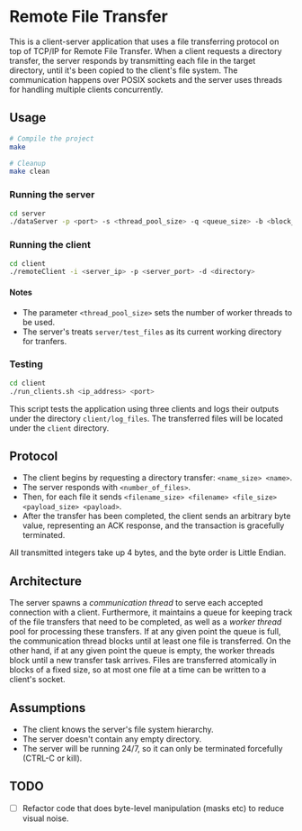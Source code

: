 # Remote File Transfer

This is a client-server application that uses a file transferring protocol on top of TCP/IP for Remote File Transfer. When a
client requests a directory transfer, the server responds by transmitting each file in the target directory, until it's been
copied to the client's file system. The communication happens over POSIX sockets and the server uses threads for handling
multiple clients concurrently.

## Usage

```bash
# Compile the project
make

# Cleanup
make clean
```

### Running the server

```bash
cd server
./dataServer -p <port> -s <thread_pool_size> -q <queue_size> -b <block_size>
```

### Running the client

```bash
cd client
./remoteClient -i <server_ip> -p <server_port> -d <directory>
```

#### Notes

- The parameter `<thread_pool_size>` sets the number of worker threads to be used.
- The server's treats `server/test_files` as its current working directory for tranfers.

### Testing

```bash
cd client
./run_clients.sh <ip_address> <port>
```

This script tests the application using three clients and logs their outputs under the directory `client/log_files`.
The transferred files will be located under the `client` directory.

## Protocol

- The client begins by requesting a directory transfer: `<name_size> <name>`.
- The server responds with `<number_of_files>`.
- Then, for each file it sends `<filename_size> <filename> <file_size> <payload_size> <payload>`.
- After the transfer has been completed, the client sends an arbitrary byte value, representing
  an ACK response, and the transaction is gracefully terminated.

All transmitted integers take up 4 bytes, and the byte order is Little Endian.

## Architecture

The server spawns a _communication thread_ to serve each accepted connection with a client. Furthermore, it maintains a
queue for keeping track of the file transfers that need to be completed, as well as a _worker thread_ pool for processing
these transfers. If at any given point the queue is full, the communication thread blocks until at least one file is transferred.
On the other hand, if at any given point the queue is empty, the worker threads block until a new transfer task arrives. Files
are transferred atomically in blocks of a fixed size, so at most one file at a time can be written to a client's socket.

## Assumptions

- The client knows the server's file system hierarchy.
- The server doesn't contain any empty directory.
- The server will be running 24/7, so it can only be terminated forcefully (CTRL-C or kill).

## TODO

- [ ] Refactor code that does byte-level manipulation (masks etc) to reduce visual noise.
